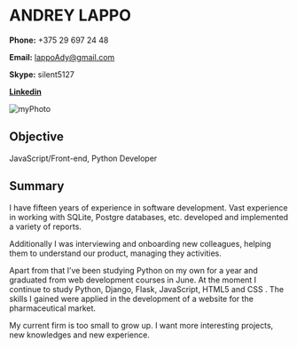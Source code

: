 # ANDREY LAPPO

**Phone:** +375 29 697 24 48

**Email:** <lappoAdy@gmail.com>

**Skype:** silent5127

**[Linkedin](https://www.linkedin.com/in/andrey-lappo-425763138/)**

![myPhoto](https://i.ibb.co/rmfYX86/photo.jpg)

## Objective

JavaScript/Front-end, Python Developer

## Summary

I have fifteen years of experience in software development. Vast experience in working with SQLite, Postgre databases, etc. developed and implemented a variety of reports.

Additionally I was interviewing and onboarding new colleagues, helping them to understand our product, managing they activities.

Apart from that I’ve been studying Python on my own for a year and graduated from web development courses in June. At the moment I continue to study Python, Django, Flask, JavaScript, HTML5 and CSS . The skills I gained were applied in the development of a website for the pharmaceutical market.

My current firm is too small to grow up. I want more interesting projects, new knowledges and new experience.
